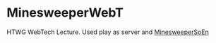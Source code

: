 # MinesweeperWebT
HTWG WebTech Lecture. Used play as server and [MinesweeperSoEn](https://github.com/MathiasLengler/MinesweeperSoEn)
